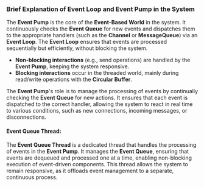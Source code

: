 ### Brief Explanation of Event Loop and Event Pump in the System

The **Event Pump** is the core of the **Event-Based World** in the system. It continuously checks the **Event Queue** for new events and dispatches them to the appropriate handlers (such as the **Channel** or **MessageQueue**) via an **Event Loop**. The **Event Loop** ensures that events are processed sequentially but efficiently, without blocking the system.

- **Non-blocking interactions** (e.g., send operations) are handled by the **Event Pump**, keeping the system responsive.
- **Blocking interactions** occur in the threaded world, mainly during read/write operations with the **Circular Buffer**.

The **Event Pump**'s role is to manage the processing of events by continually checking the **Event Queue** for new actions. It ensures that each event is dispatched to the correct handler, allowing the system to react in real time to various conditions, such as new connections, incoming messages, or disconnections.


#### **Event Queue Thread:**
The **Event Queue Thread** is a dedicated thread that handles the processing of events in the **Event Pump**. It manages the **Event Queue**, ensuring that events are dequeued and processed one at a time, enabling non-blocking execution of event-driven components. This thread allows the system to remain responsive, as it offloads event management to a separate, continuous process.